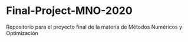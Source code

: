 # Final-Project-MNO-2020
Repositorio para el proyecto final de la materia de Métodos Numéricos y Optimización
